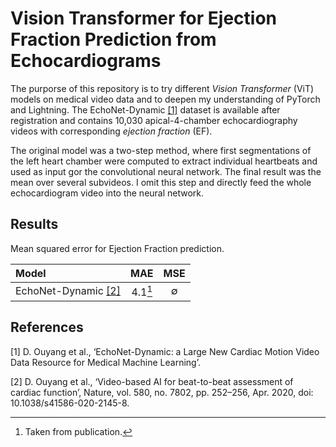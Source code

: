 # Vision Transformer for Ejection Fraction Prediction from Echocardiograms
The purporse of this repository is to try different *Vision Transformer* (ViT) models on medical video data and to deepen my understanding of PyTorch and Lightning. The EchoNet-Dynamic [[1]](#References) dataset is available after registration and contains 10,030 apical-4-chamber echocardiography videos with corresponding *ejection fraction* (EF).

The original model was a two-step method, where first segmentations of the left heart chamber were computed to extract individual heartbeats and used as input gor the convolutional neural network. The final result was the mean over several subvideos. I omit this step and directly feed the whole echocardiogram video into the neural network.

## Results
Mean squared error for Ejection Fraction prediction.

|Model         | MAE| MSE |
|:------        |:-------:| :---:|
|EchoNet-Dynamic [[2]](#References)| 4.1[^1]| $\emptyset$ |

[^1]: Taken from publication.

## References
[1] D. Ouyang et al., ‘EchoNet-Dynamic: a Large New Cardiac Motion Video Data Resource for Medical Machine Learning’.

[2] D. Ouyang et al., ‘Video-based AI for beat-to-beat assessment of cardiac function’, Nature, vol. 580, no. 7802, pp. 252–256, Apr. 2020, doi: 10.1038/s41586-020-2145-8.
